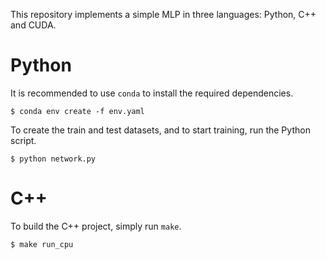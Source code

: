 This repository implements a simple MLP in three languages: Python, C++ and CUDA.

# Python
It is recommended to use `conda` to install the required dependencies.

```console
$ conda env create -f env.yaml
```

To create the train and test datasets, and to start training, run the Python script.

```console
$ python network.py
```

# C++
To build the C++ project, simply run `make`.

```console
$ make run_cpu
```
